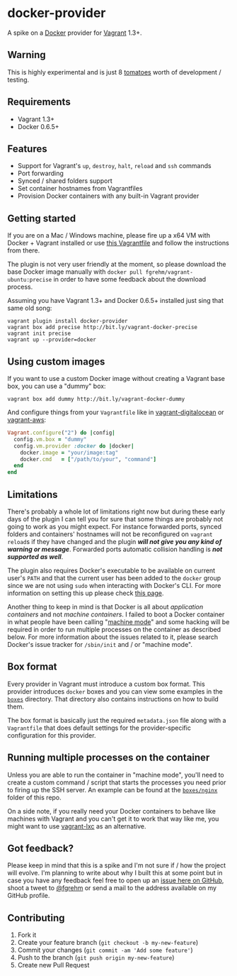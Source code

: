 # docker-provider

A spike on a [Docker](http://www.docker.io/) provider for [Vagrant](http://www.vagrantup.com/)
1.3+.


## Warning

This is highly experimental and is just 8 [tomatoes](http://pomodorotechnique.com/)
worth of development / testing.


## Requirements

* Vagrant 1.3+
* Docker 0.6.5+


## Features

* Support for Vagrant's `up`, `destroy`, `halt`, `reload` and `ssh` commands
* Port forwarding
* Synced / shared folders support
* Set container hostnames from Vagrantfiles
* Provision Docker containers with any built-in Vagrant provider


## Getting started

If you are on a Mac / Windows machine, please fire up a x64 VM with Docker +
Vagrant installed or use [this Vagrantfile](https://gist.github.com/fgrehm/fc48fb51ec7df64439e4)
and follow the instructions from there.

The plugin is not very user friendly at the moment, so please download the base
Docker image manually with `docker pull fgrehm/vagrant-ubuntu:precise` in order
to have some feedback about the download process.

Assuming you have Vagrant 1.3+ and Docker 0.6.5+ installed just sing that same
old song:

```
vagrant plugin install docker-provider
vagrant box add precise http://bit.ly/vagrant-docker-precise
vagrant init precise
vagrant up --provider=docker
```


## Using custom images

If you want to use a custom Docker image without creating a Vagrant base box,
you can use a "dummy" box:

```
vagrant box add dummy http://bit.ly/vagrant-docker-dummy
```

And configure things from your `Vagrantfile` like in [vagrant-digitalocean](https://github.com/smdahlen/vagrant-digitalocean#configure)
or [vagrant-aws](https://github.com/mitchellh/vagrant-aws#quick-start):

```ruby
Vagrant.configure("2") do |config|
  config.vm.box = "dummy"
  config.vm.provider :docker do |docker|
    docker.image = "your/image:tag"
    docker.cmd   = ["/path/to/your", "command"]
  end
end
```


## Limitations

There's probably a whole lot of limitations right now but during these early days
of the plugin I can tell you for sure that some things are probably not going to
work as you might expect. For instance forwarded ports, synced folders and containers'
hostnames will not be reconfigured on `vagrant reload`s if they have changed and
the plugin **_will not give you any kind of warning or message_**. Forwarded ports
automatic collision handling is **_not supported as well_**.

The plugin also requires Docker's executable to be available on current user's `PATH`
and that the current user has been added to the `docker` group since we are not
using `sudo` when interacting with Docker's CLI. For more information on setting
this up please check [this page](http://docs.docker.io/en/latest/use/basics/#why-sudo).

Another thing to keep in mind is that Docker is all about _application containers_
and not _machine containers_. I failed to boot a Docker container in what people
have been calling "[machine mode](https://github.com/dotcloud/docker/issues/2170#issuecomment-26118964)"
and some hacking will be required in order to run multiple processes on the
container as described below. For more information about the issues related to
it, please search Docker's issue tracker for `/sbin/init` and / or "machine mode".


## Box format

Every provider in Vagrant must introduce a custom box format. This provider introduces
`docker` boxes and you can view some examples in the [`boxes`](boxes) directory.
That directory also contains instructions on how to build them.

The box format is basically just the required `metadata.json` file along with a
`Vagrantfile` that does default settings for the provider-specific configuration
for this provider.


## Running multiple processes on the container

Unless you are able to run the container in "machine mode", you'll need to create
a custom command / script that starts the processes you need prior to firing up
the SSH server. An example can be found at the [`boxes/nginx`](boxes/nginx)
folder of this repo.

On a side note, if you really need your Docker containers to behave like machines
with Vagrant and you can't get it to work that way like me, you might want to use
[vagrant-lxc](https://github.com/fgrehm/vagrant-lxc) as an alternative.


## Got feedback?

Please keep in mind that this is a spike and I'm not sure if / how the project
will evolve. I'm planning to write about why I built this at some point but
in case you have any feedback feel free to open up an [issue here on GitHub](https://github.com/fgrehm/docker-provider/issues),
shoot a tweet to [@fgrehm](https://twitter.com/fgrehm) or send a mail to the
address available on my GitHub profile.


## Contributing

1. Fork it
2. Create your feature branch (`git checkout -b my-new-feature`)
3. Commit your changes (`git commit -am 'Add some feature'`)
4. Push to the branch (`git push origin my-new-feature`)
5. Create new Pull Request
